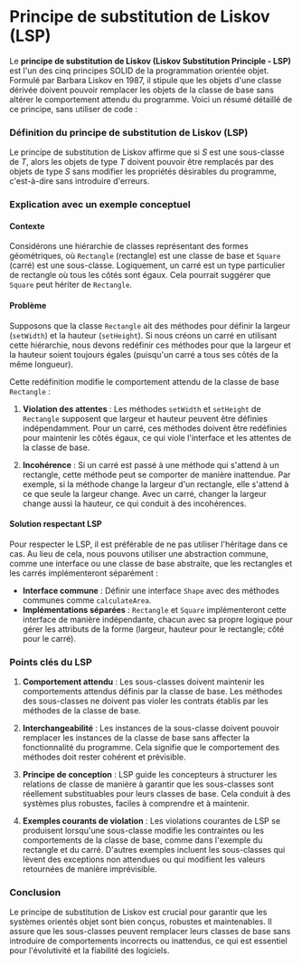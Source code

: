 # Principe de substitution de Liskov (LSP)

Le **principe de substitution de Liskov (Liskov Substitution Principle - LSP)** est l'un des cinq principes SOLID de la programmation orientée objet. Formulé par Barbara Liskov en 1987, il stipule que les objets d'une classe dérivée doivent pouvoir remplacer les objets de la classe de base sans altérer le comportement attendu du programme. Voici un résumé détaillé de ce principe, sans utiliser de code :

### Définition du principe de substitution de Liskov (LSP)

Le principe de substitution de Liskov affirme que si *S* est une sous-classe de *T*, alors les objets de type *T* doivent pouvoir être remplacés par des objets de type *S* sans modifier les propriétés désirables du programme, c'est-à-dire sans introduire d'erreurs.

### Explication avec un exemple conceptuel

#### Contexte

Considérons une hiérarchie de classes représentant des formes géométriques, où `Rectangle` (rectangle) est une classe de base et `Square` (carré) est une sous-classe. Logiquement, un carré est un type particulier de rectangle où tous les côtés sont égaux. Cela pourrait suggérer que `Square` peut hériter de `Rectangle`.

#### Problème

Supposons que la classe `Rectangle` ait des méthodes pour définir la largeur (`setWidth`) et la hauteur (`setHeight`). Si nous créons un carré en utilisant cette hiérarchie, nous devons redéfinir ces méthodes pour que la largeur et la hauteur soient toujours égales (puisqu'un carré a tous ses côtés de la même longueur).

Cette redéfinition modifie le comportement attendu de la classe de base `Rectangle` :

1. **Violation des attentes** : Les méthodes `setWidth` et `setHeight` de `Rectangle` supposent que largeur et hauteur peuvent être définies indépendamment. Pour un carré, ces méthodes doivent être redéfinies pour maintenir les côtés égaux, ce qui viole l'interface et les attentes de la classe de base.

2. **Incohérence** : Si un carré est passé à une méthode qui s'attend à un rectangle, cette méthode peut se comporter de manière inattendue. Par exemple, si la méthode change la largeur d'un rectangle, elle s'attend à ce que seule la largeur change. Avec un carré, changer la largeur change aussi la hauteur, ce qui conduit à des incohérences.

#### Solution respectant LSP

Pour respecter le LSP, il est préférable de ne pas utiliser l'héritage dans ce cas. Au lieu de cela, nous pouvons utiliser une abstraction commune, comme une interface ou une classe de base abstraite, que les rectangles et les carrés implémenteront séparément :

- **Interface commune** : Définir une interface `Shape` avec des méthodes communes comme `calculateArea`.
- **Implémentations séparées** : `Rectangle` et `Square` implémenteront cette interface de manière indépendante, chacun avec sa propre logique pour gérer les attributs de la forme (largeur, hauteur pour le rectangle; côté pour le carré).

### Points clés du LSP

1. **Comportement attendu** : Les sous-classes doivent maintenir les comportements attendus définis par la classe de base. Les méthodes des sous-classes ne doivent pas violer les contrats établis par les méthodes de la classe de base.

2. **Interchangeabilité** : Les instances de la sous-classe doivent pouvoir remplacer les instances de la classe de base sans affecter la fonctionnalité du programme. Cela signifie que le comportement des méthodes doit rester cohérent et prévisible.

3. **Principe de conception** : LSP guide les concepteurs à structurer les relations de classe de manière à garantir que les sous-classes sont réellement substituables pour leurs classes de base. Cela conduit à des systèmes plus robustes, faciles à comprendre et à maintenir.

4. **Exemples courants de violation** : Les violations courantes de LSP se produisent lorsqu'une sous-classe modifie les contraintes ou les comportements de la classe de base, comme dans l'exemple du rectangle et du carré. D'autres exemples incluent les sous-classes qui lèvent des exceptions non attendues ou qui modifient les valeurs retournées de manière imprévisible.

### Conclusion

Le principe de substitution de Liskov est crucial pour garantir que les systèmes orientés objet sont bien conçus, robustes et maintenables. Il assure que les sous-classes peuvent remplacer leurs classes de base sans introduire de comportements incorrects ou inattendus, ce qui est essentiel pour l'évolutivité et la fiabilité des logiciels.
